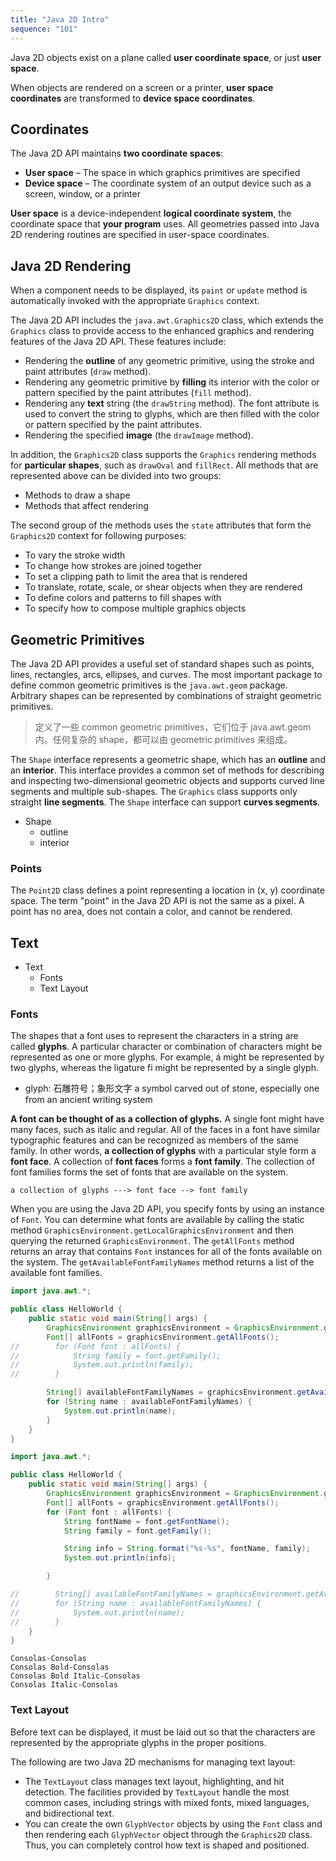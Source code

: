 ```yaml
---
title: "Java 2D Intro"
sequence: "101"
---
```


Java 2D objects exist on a plane called **user coordinate space**, or just **user space**.

When objects are rendered on a screen or a printer, **user space coordinates** are transformed to **device space coordinates**.

## Coordinates

The Java 2D API maintains **two coordinate spaces**:

- **User space** – The space in which graphics primitives are specified
- **Device space** – The coordinate system of an output device such as a screen, window, or a printer

**User space** is a device-independent **logical coordinate system**, the coordinate space that **your program** uses.
All geometries passed into Java 2D rendering routines are specified in user-space coordinates.

## Java 2D Rendering

When a component needs to be displayed, its `paint` or `update` method is automatically invoked with the appropriate `Graphics` context.

The Java 2D API includes the `java.awt.Graphics2D` class, which extends the `Graphics` class
to provide access to the enhanced graphics and rendering features of the Java 2D API.
These features include:

- Rendering the **outline** of any geometric primitive, using the stroke and paint attributes (`draw` method).
- Rendering any geometric primitive by **filling** its interior with the color or pattern specified by the paint attributes (`fill` method).
- Rendering any **text** string (the `drawString` method). The font attribute is used to convert the string to glyphs, which are then filled with the color or pattern specified by the paint attributes.
- Rendering the specified **image** (the `drawImage` method).

In addition, the `Graphics2D` class supports the `Graphics` rendering methods for **particular shapes**, such as `drawOval` and `fillRect`.
All methods that are represented above can be divided into two groups:

- Methods to draw a shape
- Methods that affect rendering

The second group of the methods uses the `state` attributes that form the `Graphics2D` context for following purposes:

- To vary the stroke width
- To change how strokes are joined together
- To set a clipping path to limit the area that is rendered
- To translate, rotate, scale, or shear objects when they are rendered
- To define colors and patterns to fill shapes with
- To specify how to compose multiple graphics objects

## Geometric Primitives

The Java 2D API provides a useful set of standard shapes such as points, lines, rectangles, arcs, ellipses, and curves.
The most important package to define common geometric primitives is the `java.awt.geom` package.
Arbitrary shapes can be represented by combinations of straight geometric primitives.

> 定义了一些 common geometric primitives，它们位于 java.awt.geom 内。任何复杂的 shape，都可以由 geometric primitives 来组成。

The `Shape` interface represents a geometric shape,
which has an **outline** and an **interior**.
This interface provides a common set of methods for describing and inspecting two-dimensional geometric objects and
supports curved line segments and multiple sub-shapes.
The `Graphics` class supports only straight **line segments**.
The `Shape` interface can support **curves segments**.

- Shape
  - outline
  - interior

### Points

The `Point2D` class defines a point representing a location in (x, y) coordinate space.
The term "point" in the Java 2D API is not the same as a pixel.
A point has no area, does not contain a color, and cannot be rendered.

## Text

- Text
  - Fonts
  - Text Layout

### Fonts

The shapes that a font uses to represent the characters in a string are called **glyphs**.
A particular character or combination of characters might be represented as one or more glyphs.
For example, á might be represented by two glyphs,
whereas the ligature fi might be represented by a single glyph.

- glyph: 石雕符号；象形文字 a symbol carved out of stone, especially one from an ancient writing system

**A font can be thought of as a collection of glyphs.**
A single font might have many faces, such as italic and regular.
All of the faces in a font have similar typographic features and
can be recognized as members of the same family.
In other words, **a collection of glyphs** with a particular style form a **font face**.
A collection of **font faces** forms a **font family**.
The collection of font families forms the set of fonts that are available on the system.

```text
a collection of glyphs ---> font face --> font family
```

When you are using the Java 2D API, you specify fonts by using an instance of `Font`.
You can determine what fonts are available by calling the static method `GraphicsEnvironment.getLocalGraphicsEnvironment`
and then querying the returned `GraphicsEnvironment`.
The `getAllFonts` method returns an array that contains `Font` instances for all of the fonts available on the system.
The `getAvailableFontFamilyNames` method returns a list of the available font families.

```java
import java.awt.*;

public class HelloWorld {
    public static void main(String[] args) {
        GraphicsEnvironment graphicsEnvironment = GraphicsEnvironment.getLocalGraphicsEnvironment();
        Font[] allFonts = graphicsEnvironment.getAllFonts();
//        for (Font font : allFonts) {
//            String family = font.getFamily();
//            System.out.println(family);
//        }

        String[] availableFontFamilyNames = graphicsEnvironment.getAvailableFontFamilyNames();
        for (String name : availableFontFamilyNames) {
            System.out.println(name);
        }
    }
}
```

```java
import java.awt.*;

public class HelloWorld {
    public static void main(String[] args) {
        GraphicsEnvironment graphicsEnvironment = GraphicsEnvironment.getLocalGraphicsEnvironment();
        Font[] allFonts = graphicsEnvironment.getAllFonts();
        for (Font font : allFonts) {
            String fontName = font.getFontName();
            String family = font.getFamily();

            String info = String.format("%s-%s", fontName, family);
            System.out.println(info);

        }

//        String[] availableFontFamilyNames = graphicsEnvironment.getAvailableFontFamilyNames();
//        for (String name : availableFontFamilyNames) {
//            System.out.println(name);
//        }
    }
}
```

```text
Consolas-Consolas
Consolas Bold-Consolas
Consolas Bold Italic-Consolas
Consolas Italic-Consolas
```

### Text Layout

Before text can be displayed, it must be laid out so that the characters are represented by the appropriate glyphs in the proper positions.

The following are two Java 2D mechanisms for managing text layout:

- The `TextLayout` class manages text layout, highlighting, and hit detection.
  The facilities provided by `TextLayout` handle the most common cases, including strings with mixed fonts, mixed languages, and bidirectional text.
- You can create the own `GlyphVector` objects by using the `Font` class and then rendering each `GlyphVector` object through the `Graphics2D` class.
  Thus, you can completely control how text is shaped and positioned.



